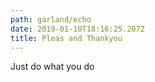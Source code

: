 ```yaml
---
path: garland/echo
date: 2019-01-10T18:16:25.207Z
title: Pleas and Thankyou
---
```

Just do what you do
